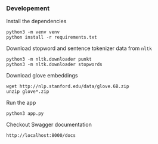 ### Developement

Install the dependencies
```
python3 -m venv venv
python install -r requirements.txt
```

Download stopword and sentence tokenizer data from `nltk`
```
python3 -m nltk.downloader punkt
python3 -m nltk.downloader stopwords
```

Download glove embeddings
```
wget http://nlp.stanford.edu/data/glove.6B.zip
unzip glove*.zip
```

Run the app
```
python3 app.py
```

Checkout Swagger documentation
```
http://localhost:8000/docs
```
